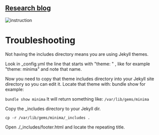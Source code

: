 [Research blog](https://blogs.rajendraarora.com)
-------------------------------------------------


![instruction](https://i.stack.imgur.com/mbLTw.png)


# Troubleshooting

Not having the includes directory means you are using Jekyll themes.

Look in _config.yml the line that starts with "theme: " , like for example "theme: minima" and note that name.

Now you need to copy that theme includes directory into your Jekyll site directory so you can edit it. Locate that theme with: bundle show <theme name> for example:

 `bundle show minima`
It will return something like: `/var/lib/gems/minima`

Copy the _includes directory to your Jekyll dir.

 `cp -r /var/lib/gems/minima/_includes .`

Open ./_includes/footer.html and locate the repeating title.

